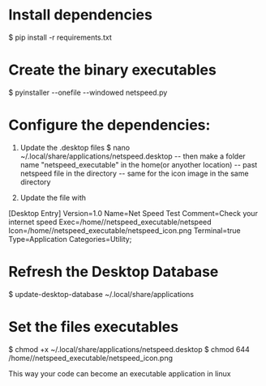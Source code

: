 # Install dependencies
$ pip install -r requirements.txt

# Create the binary executables
$ pyinstaller --onefile --windowed netspeed.py

# Configure the dependencies:
1. Update the .desktop files
$ nano ~/.local/share/applications/netspeed.desktop
-- then make a folder name "netspeed_executable" in the home(or anyother location)
-- past netspeed file in the directory
-- same for the icon image in the same directory

2. Update the file with

[Desktop Entry]
Version=1.0
Name=Net Speed Test
Comment=Check your internet speed
Exec=/home/<your-username>/netspeed_executable/netspeed
Icon=/home/<your-username>/netspeed_executable/netspeed_icon.png
Terminal=true
Type=Application
Categories=Utility;


# Refresh the Desktop Database
$ update-desktop-database ~/.local/share/applications

# Set the files executables
$ chmod +x ~/.local/share/applications/netspeed.desktop
$ chmod 644 /home/<your-username>/netspeed_executable/netspeed_icon.png

This way your code can become an executable application in linux